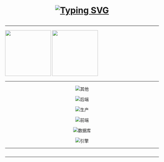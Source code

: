 <div style="text-align: center;">

# [![Typing SVG](https://readme-typing-svg.demolab.com?font=Microsoft+Yahei&weight=900&size=28&pause=1000&color=310455&repeat=false&random=false&width=435&lines=%F0%9F%AB%90%E5%85%B0%E8%8D%89%E9%85%B1+README%F0%9F%AB%90)](https://git.io/typing-svg)

<!-- 访问统计 -->
<div style="text-align: left;">
<img src="http://199.255.98.34:8000/lanluz?length=10&theme=rule34" alt="">
</div>

<!-- 分割线 -->
---

<!-- GitHub 数据统计 -->
<div style="text-align: left;">
<img height="150px" src="https://github-readme-stats-git-masterrstaa-rickstaa.vercel.app/api?username=LanluZ&hide_title=true&show_icons=true&include_all_commits=true&theme=vue"  alt=""/>
<img height="150px" src="https://github-readme-stats-git-masterrstaa-rickstaa.vercel.app/api/top-langs/?username=LanluZ&hide_title=true&layout=compact&theme=vue"  alt=""/><br>
</div>

<!-- 分割线 -->
---

<!-- 学过的 -->
![其他](https://skillicons.dev/icons?i=git,arduino,pytorch,debian,ubuntu,qt,opencv&theme=light)

![后端](https://skillicons.dev/icons?i=python,c,cpp,java,go,lua&theme=light)

![生产](https://skillicons.dev/icons?i=ps,pr,ae,blender)

![前端](https://skillicons.dev/icons?i=js,html,css)

![数据库](https://skillicons.dev/icons?i=postgresql,sqlite&theme=light)

![引擎](https://skillicons.dev/icons?i=unity&theme=light)

<!-- 分割线 -->
---

<!-- Commit Snake -->
<div style="text-align: left;">
<img id="commit_snake" src="https://cdn.jsdelivr.net/gh/LanluZ/LanluZ@output/github-contribution-grid-snake.svg" alt="">
</div>


<!-- 分割线 -->
---

</div>

